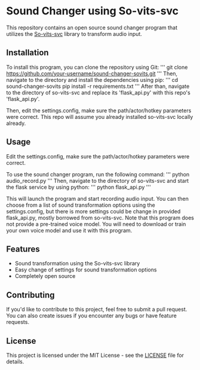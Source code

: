 # Sound Changer using So-vits-svc

This repository contains an open source sound changer program that utilizes the [So-vits-svc](https://github.com/svc-develop-team/so-vits-svc) library to transform audio input.

## Installation

To install this program, you can clone the repository using Git:
'''
git clone https://github.com/your-username/sound-changer-sovits.git
'''
Then, navigate to the directory and install the dependencies using pip:
'''
cd sound-changer-sovits
pip install -r requirements.txt
'''
After than, navigate to the directory of so-vits-svc and replace its 'flask_api.py' with this repo's 'flask_api.py'.

Then, edit the settings.config, make sure the path/actor/hotkey parameters were correct.
This repo will assume you already installed so-vits-svc locally already.

## Usage
Edit the settings.config, make sure the path/actor/hotkey parameters were correct.

To use the sound changer program, run the following command:
'''
python audio_record.py
'''
Then, navigate to the directory of so-vits-svc and start the flask service by using python:
'''
python flask_api.py
'''

This will launch the program and start recording audio input. You can then choose from a list of sound transformation options using the settings.config, but there is more settings could be change in provided flask_api.py, mostly borrowed from so-vits-svc. Note that this program does not provide a pre-trained voice model. You will need to download or train your own voice model and use it with this program.

## Features

* Sound transformation using the So-vits-svc library
* Easy change of settings for sound transformation options
* Completely open source

## Contributing

If you'd like to contribute to this project, feel free to submit a pull request. You can also create issues if you encounter any bugs or have feature requests.

## License

This project is licensed under the MIT License - see the [LICENSE](LICENSE) file for details.